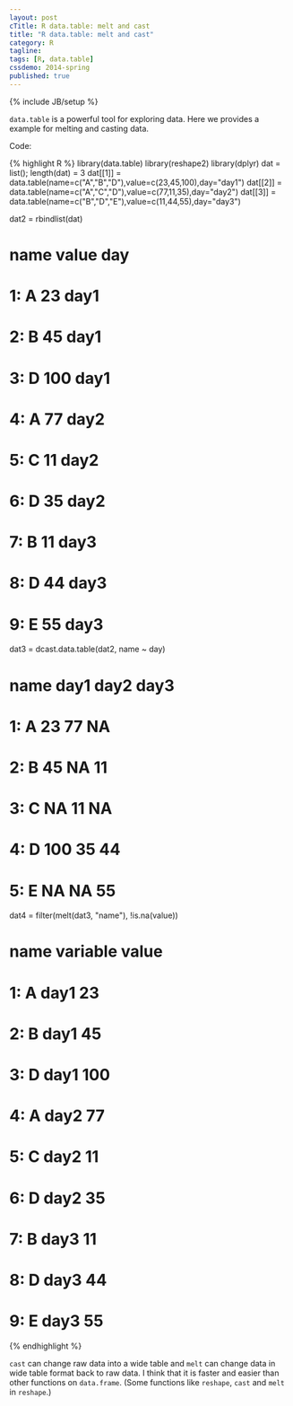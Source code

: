 ```yaml
---
layout: post
cTitle: R data.table: melt and cast
title: "R data.table: melt and cast"
category: R
tagline:
tags: [R, data.table]
cssdemo: 2014-spring
published: true
---
```

{% include JB/setup %}

`data.table` is a powerful tool for exploring data.
Here we provides a example for melting and casting data.

<!-- more -->

Code:

{% highlight R %}
library(data.table)
library(reshape2)
library(dplyr)
dat = list(); length(dat) = 3
dat[[1]] = data.table(name=c("A","B","D"),value=c(23,45,100),day="day1")
dat[[2]] = data.table(name=c("A","C","D"),value=c(77,11,35),day="day2")
dat[[3]] = data.table(name=c("B","D","E"),value=c(11,44,55),day="day3")

dat2 = rbindlist(dat)
#    name value  day
# 1:    A    23 day1
# 2:    B    45 day1
# 3:    D   100 day1
# 4:    A    77 day2
# 5:    C    11 day2
# 6:    D    35 day2
# 7:    B    11 day3
# 8:    D    44 day3
# 9:    E    55 day3
dat3 = dcast.data.table(dat2, name ~ day)
#    name day1 day2 day3
# 1:    A   23   77   NA
# 2:    B   45   NA   11
# 3:    C   NA   11   NA
# 4:    D  100   35   44
# 5:    E   NA   NA   55
dat4 = filter(melt(dat3, "name"), !is.na(value))
#    name variable value
# 1:    A     day1    23
# 2:    B     day1    45
# 3:    D     day1   100
# 4:    A     day2    77
# 5:    C     day2    11
# 6:    D     day2    35
# 7:    B     day3    11
# 8:    D     day3    44
# 9:    E     day3    55
{% endhighlight %}

`cast` can change raw data into a wide table and `melt` can change data in wide table format back to raw data. I think that it is faster and easier than other functions on `data.frame`. (Some functions like `reshape`, `cast` and `melt` in `reshape`.)


